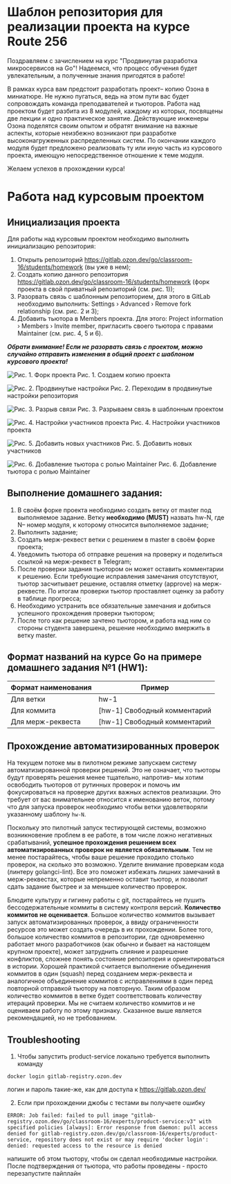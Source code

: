 # Шаблон репозитория для реализации проекта на курсе Route 256

  Поздравляем с зачислением на курс "Продвинутая разработка микросервисов на Go"! Надеемся, что процесс обучения будет
увлекательным, а полученные знания пригодятся в работе!

  В рамках курса вам предстоит разработать проект– копию Озона в миниатюре. Не нужно пугаться, ведь на этом пути вас
будет сопровождать команда преподавателей и тьюторов. Работа над проектом будет разбита из 8 модулей, каждому из
которых, посвящены две лекции и одно практическое занятие. Действующие инженеры Озона поделятся своим опытом и обратят
внимание на важные аспекты, которые неизбежно возникают при разработке высоконагруженных распределенных систем. По 
окончании каждого модуля будет предложено реализовать ту или иную часть из курсового проекта, имеющую непосредственное
отношение к теме модуля.
  
Желаем успехов в прохождении курса!

# Работа над курсовым проектом

## Инициализация проекта

Для работы над курсовым проектом необходимо выполнить инициализацию репозитория:

1. Открыть репозиторий https://gitlab.ozon.dev/go/classroom-16/students/homework (вы уже в нем);
2. Создать копию данного репозитория https://gitlab.ozon.dev/go/classroom-16/students/homework (форк проекта в свой 
  приватный репозиторий (см. рис. 1));
3. Разорвать связь с шаблонным репозиторием, для этого в GitLab необходимо выполнить: Settings › Advanced › Remove
  fork relationship (см. рис. 2 и 3);
4. Добавить тьютора в Members проекта. Для этого: Project information › Members › Invite member, пригласить своего
  тьютора с правами Maintainer (см. рис. 4, 5 и 6).

<em><strong>
Обрати внимание!
Если не разорвать связь с проектом, можно случайно отправить изменения в общий проект с шаблоном курсового проекта!
</strong></em>

![Рис. 1. Форк проекта](./docs/readme/img/fork-project.png)
Рис. 1. Создаем копию проекта

![Рис. 2. Продвинутые настройки](./docs/readme/img/advanced-settings.png)
Рис. 2. Переходим в продвинутые настройки репозитория

![Рис. 3. Разрыв связи](./docs/readme/img/unlink-fork.png)
Рис. 3. Разрываем связь в шаблонным проектом

![Рис. 4. Настройки участников проекта](./docs/readme/img/project-members.png)
Рис. 4. Настройки участников проекта

![Рис. 5. Добавить новых участников](./docs/readme/img/invite-member.png)
Рис. 5. Добавить новых участников

![Рис. 6. Добавление тьютора с ролью Maintainer](./docs/readme/img/make-tutor-a-maintainer.png)
Рис. 6. Добавление тьютора с ролью Maintainer


## Выполнение домашнего задания:

1. В своём форке проекта необходимо создать ветку от master под выполняемое задание. Ветку **необходимо (MUST)** назвать
  hw-N, где N– номер модуля, к которому относится выполняемое задание;
2. Выполнить задание;
3. Создать мерж-реквест ветки с решением в master в своём форке проекта;
4. Уведомить тьютора об отправке решения на проверку и поделиться ссылкой на мерж-реквест в Telegram;
5. После проверки задания тьютором он может оставить комментарии к решению. Если требующие исправления замечания
  отсутствуют, тьютор засчитывает решение, оставляя отметку (approve) на мерж-реквесте. По итогам проверки тьютор
  проставляет оценку за работу в таблице прогресса;
6. Необходимо устранить все обязательные замечания и добиться успешного прохождения проверки тьютором;
7. После того как решение зачтено тьютором, и работа над ним со стороны студента завершена, решение необходимо вмержить
  в ветку master.

## Формат названий на курсе Go на примере домашнего задания №1 (HW1):

| Формат наименования | Пример                       |
|--------------------|------------------------------|
| Для ветки          | hw-1                         |
| Для коммита        | [hw-1] Свободный комментарий |
| Для мерж-реквеста  | [hw-1] Свободный комментарий |

## Прохождение автоматизированных проверок

  На текущем потоке мы в пилотном режиме запускаем систему автоматизированной проверки решений. Это не означает, что
тьюторы будут проверять решения менее тщательно, напротив– мы хотим освободить тьюторов от рутинных проверок и
помочь им фокусироваться на проверке других важных аспектов реализации. Это требует от вас внимательнее относится
к именованию веток, потому что для запуска проверок необходимо чтобы ветки удовлетворяли указанному шаблону `hw-N`.

  Поскольку это пилотный запуск тестирующей системы, возможно возникновение проблем в ее работе, в том числе ложно
негативных срабатываний, **успешное прохождения решением всех автоматизированных проверок не является обязательным**.
Тем не менее постарайтесь, чтобы ваше решение проходило столько проверок, на сколько это возможно. Уделите внимание
проверкам кода (линтеру golangci-lint). Все это поможет избежать лишних замечаний в мерж-реквестах, которые непременно
оставит тьютор, и позволит сдать задание быстрее и за меньшее количество проверок.

  Блюдите культуру и гигиену работы с git, постарайтесь не пушить бессодержательные коммиты в систему контроля версий.
**Количество коммитов не оценивается**. Большое количество коммитов вызывает запуск автоматизированных проверок, а
ввиду ограниченности ресурсов это может создать очередь в их прохождении. Более того, большое количество коммитов в
репозитории, где одновременно работает много разработчиков (как обычно и бывает на настоящем крупном проекте), может
затруднить слияние и разрешение конфликтов, сложнее понять состояние репозитория и ориентироваться в истории. Хорошей
практикой считается выполнение объединения коммитов в один (squash) перед созданием мерж-реквеста и аналогичное
объединение коммитов с исправлениями в один перед повторной отправкой тьютору на повторную. Таким образом количество
коммитов в ветке будет соответствовать количеству итераций проверки. Мы не считаем количество коммитов и не оцениваем
работу по этому признаку. Сказанное выше является рекомендацией, но не требованием.

## Troubleshooting
1. Чтобы запустить product-service локально требуется выполнить команду

```
docker login gitlab-registry.ozon.dev
```
 логин и пароль такие-же, как для доступа к https://gitlab.ozon.dev/

2. Если при прохождении джобы с тестами вы получаете ошибку
```
ERROR: Job failed: failed to pull image "gitlab-registry.ozon.dev/go/classroom-16/experts/product-service:v3" with specified policies [always]: Error response from daemon: pull access denied for gitlab-registry.ozon.dev/go/classroom-16/experts/product-service, repository does not exist or may require 'docker login': denied: requested access to the resource is denied
```
напишите об этом тьютору, чтобы он сделал необходимые настройки. После подтверждения от тьютора, что работы проведены - просто перезапустите пайплайн
